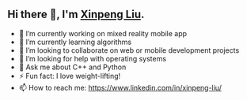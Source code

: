 ## Hi there 👋, I'm <a href="https://www.linkedin.com/in/xinpeng-liu/">Xinpeng Liu</a>.

- 🔭 I’m currently working on mixed reality mobile app
- 🌱 I’m currently learning algorithms
- 👯 I’m looking to collaborate on web or mobile development projects
- 🤔 I’m looking for help with operating systems
- 💬 Ask me about C++ and Python
- ⚡ Fun fact: I love weight-lifting!
- 📫 How to reach me: https://www.linkedin.com/in/xinpeng-liu/


